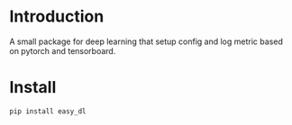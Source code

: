 # Introduction
A small package for deep learning that setup config and log metric based on pytorch and tensorboard.

# Install
```
pip install easy_dl
```